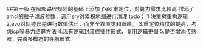 ##第一版
在局部路径规划的基础上添加了ekf重定位，对算力需求比较高
增添了amcl的粒子滤波参数，调用srv对累积地图进行清理
todo：
1.决策树重构逻辑
2.evo对轨迹误差进行数值估计，而非全靠直觉和眼睛。
3.重定位精度的提高，考虑icp等暴力结算方法
4.现有逻辑封装成插件形式，复用逻辑更强
5.是否增添传感器，完善多模态的导航形式
